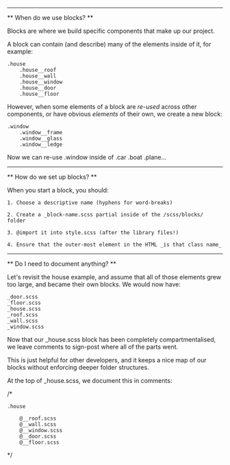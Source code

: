 ----

** When do we use blocks? **

Blocks are where we build specific components that make up our project.

A block can contain (and describe) many of the elements inside of it, for example:

    .house
        .house__roof
        .house__wall
        .house__window
        .house__door
        .house__floor

However, when some elements of a block are *re-used* across other components, or have obvious *elements* of their own, we create a new block:

    .window
        .window__frame
        .window__glass
        .window__ledge

Now we can re-use .window inside of .car .boat .plane...

----

** How do we set up blocks? **

When you start a block, you should:

    1. Choose a descriptive name (hyphens for word-breaks)

    2. Create a _block-name.scss partial inside of the /scss/blocks/ folder

    3. @import it into style.scss (after the library files!)

    4. Ensure that the outer-most element in the HTML _is that class name_

----

** Do I need to document anything? **

Let's revisit the house example, and assume that all of those elements grew too large, and became their own blocks. We would now have:

    _door.scss
    _floor.scss
    _house.scss
    _roof.scss
    _wall.scss
    _window.scss

Now that our _house.scss block has been completely compartmentalised, we leave comments to sign-post where all of the parts went.

This is just helpful for other developers, and it keeps a nice map of our blocks without enforcing deeper folder structures.

At the top of _house.scss, we document this in comments:

/*

    .house

        @__roof.scss
        @__wall.scss
        @__window.scss
        @__door.scss
        @__floor.scss

*/
